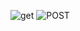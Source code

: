 ![get](https://github.com/ChavesVini/Bertoti/assets/126925449/50127c1e-8873-4025-8fa0-582339f79e66)
![POST](https://github.com/ChavesVini/Bertoti/assets/126925449/3d8615eb-bce7-4e4a-8857-62c8122651e7)
